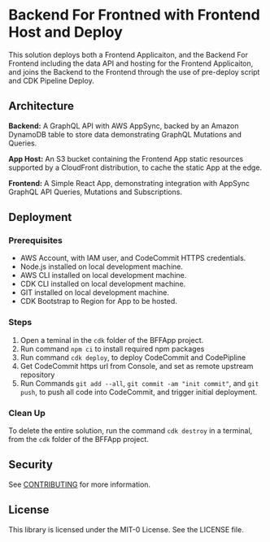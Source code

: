# Backend For Frontned with Frontend Host and Deploy

This solution deploys both a Frontend Applicaiton, and the Backend For Frontend including the data API and hosting for the Frontend Applicaiton, and joins the Backend to the Frontend through the use of pre-deploy script and CDK Pipeline Deploy.

## Architecture

__Backend:__
A GraphQL API with AWS AppSync, backed by an Amazon DynamoDB table to store data demonstrating GraphQL Mutations and Queries.

__App Host:__
An S3 bucket containing the Frontend App static resources supported by a CloudFront distribution, to cache the static App at the edge.

__Frontend:__
A Simple React App, demonstrating integration with AppSync GraphQL API Queries, Mutations and Subscriptions.

## Deployment

### Prerequisites
- AWS Account, with IAM user, and CodeCommit HTTPS credentials.
- Node.js installed on local development machine.
- AWS CLI installed on local development machine.
- CDK CLI installed on local development machine.
- GIT installed on local development machine.
- CDK Bootstrap to Region for App to be hosted.

### Steps
1. Open a teminal in the `cdk` folder of the BFFApp project.
2. Run command `npm ci` to install required npm packages
3. Run command `cdk deploy`, to deploy CodeCommit and CodePipline
4. Get CodeCommit https url from Console, and set as remote upstream repository
5. Run Commands `git add --all`, `git commit -am "init commit"`, and `git push`, to push all code into CodeCommit, and trigger initial deployment. 

### Clean Up

To delete the entire solution, run the command `cdk destroy` in a terminal, from the `cdk` folder of the BFFApp project.

## Security

See [CONTRIBUTING](CONTRIBUTING.md#security-issue-notifications) for more information.

## License

This library is licensed under the MIT-0 License. See the LICENSE file.